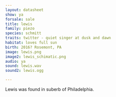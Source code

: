 ```yaml
---
layout: datasheet
show: ya
forsale: sale
title: lewis 
family: piezo
species: schmitt
traits: twitter - quiet singer at dusk and dawn
habitat: loves full sun 
birth: 2016? Rosemont, PA
image: lewis.png
image2: lewis_schimatic.png
audio: ya
sound: lewis.wav
sound2: lewis.ogg

---
```


Lewis was found in suberb of Philadelphia.